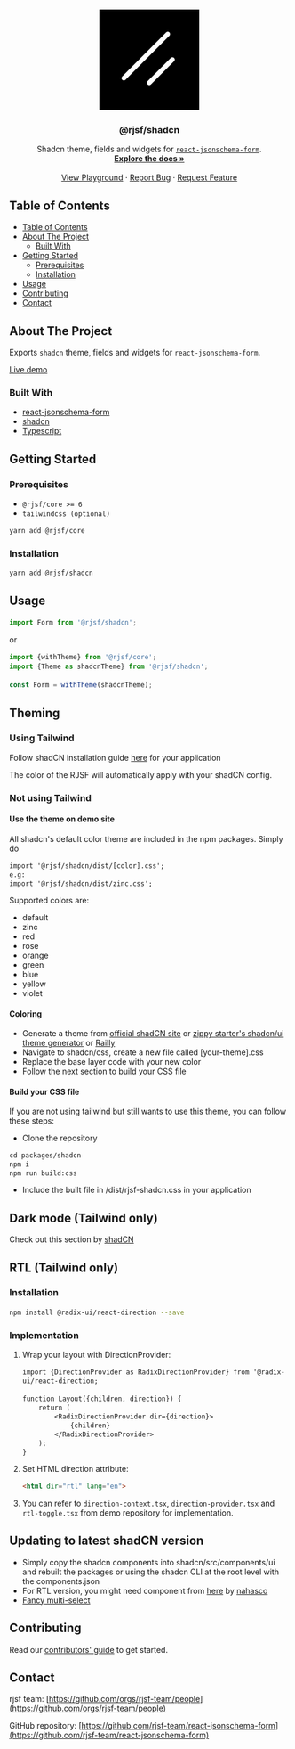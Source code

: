 <!-- PROJECT LOGO -->
<br />
<p align="center">
  <a href="https://github.com/rjsf-team/react-jsonschema-form">
    <img src="./shadcn.png" alt="Logo" width="180" height="180">
  </a>

<h3 align="center">@rjsf/shadcn</h3>

  <p align="center">
  Shadcn theme, fields and widgets for <a href="https://github.com/mozilla-services/react-jsonschema-form/"><code>react-jsonschema-form</code></a>.
    <br />
    <a href="https://rjsf-team.github.io/react-jsonschema-form/docs/"><strong>Explore the docs »</strong></a>
    <br />
    <br />
   <a href="https://rjsf-team.github.io/react-jsonschema-form/">View Playground</a>
    ·
    <a href="https://github.com/rjsf-team/react-jsonschema-form/issues">Report Bug</a>
    ·
    <a href="https://github.com/rjsf-team/react-jsonschema-form/issues">Request Feature</a>
  </p>

<!-- TABLE OF CONTENTS -->

## Table of Contents

- [Table of Contents](#table-of-contents)
- [About The Project](#about-the-project)
    - [Built With](#built-with)
- [Getting Started](#getting-started)
    - [Prerequisites](#prerequisites)
    - [Installation](#installation)
- [Usage](#usage)
- [Contributing](#contributing)
- [Contact](#contact)

<!-- ABOUT THE PROJECT -->

## About The Project

Exports `shadcn` theme, fields and widgets for `react-jsonschema-form`.

[Live demo](https://react-jsonschema-form-shadcn-boilerplate.vercel.app/)

### Built With

- [react-jsonschema-form](https://github.com/mozilla-services/react-jsonschema-form/)
- [shadcn](https://ui.shadcn.com/)
- [Typescript](https://www.typescriptlang.org/)

<!-- GETTING STARTED -->

## Getting Started

### Prerequisites

- `@rjsf/core >= 6`
- `tailwindcss (optional)`

```bash
yarn add @rjsf/core
```

### Installation

```bash
yarn add @rjsf/shadcn
```

## Usage

```js
import Form from '@rjsf/shadcn';
```

or

```js
import {withTheme} from '@rjsf/core';
import {Theme as shadcnTheme} from '@rjsf/shadcn';

const Form = withTheme(shadcnTheme);
```

<!-- THEMING -->

## Theming

### Using Tailwind

Follow shadCN installation guide [here](https://ui.shadcn.com/docs/installation) for your application

The color of the RJSF will automatically apply with your shadCN config.

### Not using Tailwind

#### Use the theme on demo site

All shadcn's default color theme are included in the npm packages. Simply do

```
import '@rjsf/shadcn/dist/[color].css';
e.g:
import '@rjsf/shadcn/dist/zinc.css';
```

Supported colors are:

- default
- zinc
- red
- rose
- orange
- green
- blue
- yellow
- violet

#### Coloring

- Generate a theme from [official shadCN site](https://ui.shadcn.com/themes)
  or  [zippy starter's shadcn/ui theme generator](https://zippystarter.com/tools/shadcn-ui-theme-generator)
  or [Railly](https://customizer.railly.dev/)
- Navigate to shadcn/css, create a new file called [your-theme].css
- Replace the base layer code with your new color
- Follow the next section to build your CSS file

#### Build your CSS file

If you are not using tailwind but still wants to use this theme, you can follow these steps:

- Clone the repository

```
cd packages/shadcn
npm i
npm run build:css
```

- Include the built file in /dist/rjsf-shadcn.css in your application

## Dark mode (Tailwind only)

Check out this section by [shadCN](https://ui.shadcn.com/docs/dark-mode)

## RTL (Tailwind only)

### Installation

```bash
npm install @radix-ui/react-direction --save
```

### Implementation

1. Wrap your layout with DirectionProvider:

    ```tsx
    import {DirectionProvider as RadixDirectionProvider} from '@radix-ui/react-direction;
    
    function Layout({children, direction}) {
        return (
            <RadixDirectionProvider dir={direction}>
                {children}
            </RadixDirectionProvider>
        );
    }
    ```

2. Set HTML direction attribute:

    ```html
    <html dir="rtl" lang="en">
    ```

3. You can refer to `direction-context.tsx`, `direction-provider.tsx` and `rtl-toggle.tsx` from demo repository for
   implementation.

## Updating to latest shadCN version

- Simply copy the shadcn components into shadcn/src/components/ui and rebuilt the packages or using the shadcn CLI at
  the root level with the components.json
- For RTL version, you might need component from [here](https://github.com/shadcn-ui/ui/pull/1638)
  by [nahasco](https://github.com/nahasco)
- [Fancy multi-select](https://craft.mxkaske.dev/post/fancy-multi-select)

<!-- CONTRIBUTING -->

## Contributing

Read our [contributors' guide](https://rjsf-team.github.io/react-jsonschema-form/docs/contributing/) to get started.

<!-- CONTACT -->

## Contact

rjsf team: [https://github.com/orgs/rjsf-team/people](https://github.com/orgs/rjsf-team/people)

GitHub
repository: [https://github.com/rjsf-team/react-jsonschema-form](https://github.com/rjsf-team/react-jsonschema-form)

<!-- MARKDOWN LINKS & IMAGES -->
<!-- https://www.markdownguide.org/basic-syntax/#reference-style-links -->

[build-shield]: https://github.com/rjsf-team/react-jsonschema-form/workflows/CI/badge.svg

[build-url]: https://github.com/rjsf-team/react-jsonschema-form/actions

[contributors-shield]: https://img.shields.io/github/contributors/rjsf-team/react-jsonschema-form.svg

[contributors-url]: https://github.com/rjsf-team/react-jsonschema-form/graphs/contributors

[license-shield]: https://img.shields.io/badge/license-Apache%202.0-blue.svg?style=flat-square

[license-url]: https://choosealicense.com/licenses/apache-2.0/

[npm-shield]: https://img.shields.io/npm/v/@rjsf/shadcn/latest.svg?style=flat-square

[npm-url]: https://www.npmjs.com/package/@rjsf/shadcn

[npm-dl-shield]: https://img.shields.io/npm/dm/@rjsf/shadcn.svg?style=flat-square

[npm-dl-url]: https://www.npmjs.com/package/@rjsf/shadcn

[product-screenshot]: https://raw.githubusercontent.com/rjsf-team/react-jsonschema-form/59a8206e148474bea854bbb004f624143fbcbac8/packages/shadcn/screenshot.png

